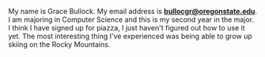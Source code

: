My name is Grace Bullock.
My email address is **bullocgr@oregonstate.edu**.
I am majoring in Computer Science and this is my second year in the major.
I think I have signed up for piazza, I just haven't figured out how to use it yet.
The most interesting thing I've experienced was being able to grow up skiing on the Rocky Mountains.